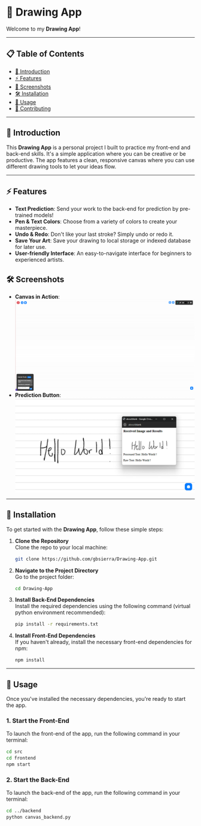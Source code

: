 # 🎨 **Drawing App**

Welcome to my **Drawing App**!

---

## 📋 Table of Contents

- [🎯 Introduction](#introduction)
- [⚡ Features](#features)
- [📸 Screenshots](#screenshots)
- [🛠️ Installation](#installation)
- [🚀 Usage](#usage)
- [🤝 Contributing](CONTRIBUTING.md)

---

<h2 id="introduction">🎯 Introduction</h2>

This **Drawing App** is a personal project I built to practice my front-end and back-end skills. It's a simple application where you can be creative or be productive. The app features a clean, responsive canvas where you can use different drawing tools to let your ideas flow.


---

<h2 id="features">⚡ Features</h2>

- **Text Prediction**: Send your work to the back-end for prediction by pre-trained models!
- **Pen & Text Colors**: Choose from a variety of colors to create your masterpiece.
- **Undo & Redo**: Don't like your last stroke? Simply undo or redo it.
- **Save Your Art**: Save your drawing to local storage or indexed database for later use.
- **User-friendly Interface**: An easy-to-navigate interface for beginners to experienced artists.

<h2 id="screenshots">🛠️ Screenshots</h2>

- **Canvas in Action**:  
  ![Canvas in Action](/screenshots/canvas.png)  
- **Prediction Button**:  
  ![Model Predictions](/screenshots/prediction.png)


---

<h2 id="installation">📸 Installation</h2>

To get started with the **Drawing App**, follow these simple steps:

1. **Clone the Repository**  
    Clone the repo to your local machine:
    ```sh
    git clone https://github.com/gbsierra/Drawing-App.git
    ```

2. **Navigate to the Project Directory**  
    Go to the project folder:
    ```sh
    cd Drawing-App
    ```

3. **Install Back-End Dependencies**  
    Install the required dependencies using the following command (virtual python environment recommended):
    ```sh
    pip install -r requirements.txt
    ```

4. **Install Front-End Dependencies**  
    If you haven't already, install the necessary front-end dependencies for npm:
    ```sh
    npm install
    ```

---

<h2 id="usage">🚀 Usage</h2>

Once you've installed the necessary dependencies, you're ready to start the app.

### 1. **Start the Front-End**

To launch the front-end of the app, run the following command in your terminal:
```sh
cd src 
cd frontend
npm start
```

### 2. **Start the Back-End**

To launch the back-end of the app, run the following command in your terminal:
```sh
cd ../backend
python canvas_backend.py
```
